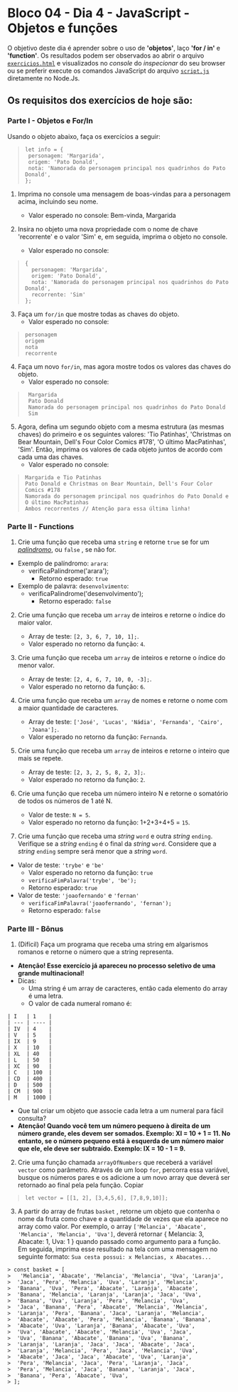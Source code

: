 # Bloco 04 - Dia 4 - JavaScript - Objetos e funções
O objetivo deste dia é aprender sobre o uso de **'objetos'**, laço **'for / in'** e **'function'**. Os resultados podem ser observados ao abrir o arquivo [`exercicios.html`](https://github.com/tiagosathler/trybe-exercises/blob/master/fundamentos/bloco-04-introdu%C3%A7%C3%A3o-%C3%A0-javascript-e-l%C3%B3gica-de-programa%C3%A7%C3%A3o/dia-4-javascript-objetos-e-fun%C3%A7%C3%B5es/exercicios.html) e visualizados no *console* do *inspecionar* do seu browser ou se preferir execute os comandos JavaScript do arquivo [`script.js`](https://github.com/tiagosathler/trybe-exercises/blob/master/fundamentos/bloco-04-introdu%C3%A7%C3%A3o-%C3%A0-javascript-e-l%C3%B3gica-de-programa%C3%A7%C3%A3o/dia-4-javascript-objetos-e-fun%C3%A7%C3%B5es/script.js) diretamente no Node.Js.

## Os requisitos dos exercícios de hoje são:

### Parte I - Objetos e For/In
Usando o objeto abaixo, faça os exercícios a seguir:
> ```
> let info = {
>  personagem: 'Margarida',
>  origem: 'Pato Donald',
>  nota: 'Namorada do personagem principal nos quadrinhos do Pato Donald',
> };
> ```

1. Imprima no console uma mensagem de boas-vindas para a personagem acima, incluindo seu nome.
    * Valor esperado no console: Bem-vinda, Margarida

2. Insira no objeto uma nova propriedade com o nome de chave 'recorrente' e o valor 'Sim' e, em seguida, imprima o objeto no console.
   * Valor esperado no console:
> ```
> {
>   personagem: 'Margarida',
>   origem: 'Pato Donald',
>   nota: 'Namorada do personagem principal nos quadrinhos do Pato Donald',
>   recorrente: 'Sim'
> };
> ```

3. Faça um `for/in` que mostre todas as chaves do objeto.
    * Valor esperado no console:
> ```
> personagem
> origem
> nota
> recorrente
> ```

4. Faça um novo `for/in`, mas agora mostre todos os valores das chaves do objeto.
    * Valor esperado no console:
> ```
>  Margarida
>  Pato Donald
>  Namorada do personagem principal nos quadrinhos do Pato Donald
>  Sim
> ```

5. Agora, defina um segundo objeto com a mesma estrutura (as mesmas chaves) do primeiro e os seguintes valores: 'Tio Patinhas', 'Christmas on Bear Mountain, Dell's Four Color Comics #178', 'O último MacPatinhas', 'Sim'. Então, imprima os valores de cada objeto juntos de acordo com cada uma das chaves.
    * Valor esperado no console:
> ```
> Margarida e Tio Patinhas
> Pato Donald e Christmas on Bear Mountain, Dell's Four Color Comics #178
> Namorada do personagem principal nos quadrinhos do Pato Donald e O último MacPatinhas
> Ambos recorrentes // Atenção para essa última linha!
> ```


### Parte II - Functions

1. Crie uma função que receba uma `string` e retorne `true` se for um _[palíndromo](https://pt.wikipedia.org/wiki/Pal%C3%ADndromo)_, ou `false` , se não for.
* Exemplo de palíndromo: `arara`:
    * verificaPalindrome('arara');
      - Retorno esperado: `true`
* Exemplo de palavra: `desenvolvimento`:
    * verificaPalindrome('desenvolvimento');
      - Retorno esperado: `false`

2. Crie uma função que receba um `array` de inteiros e retorne o índice do maior valor.
    * Array de teste: `[2, 3, 6, 7, 10, 1];`.
    * Valor esperado no retorno da função: `4`.

3. Crie uma função que receba um `array` de inteiros e retorne o índice do menor valor.
    * Array de teste: `[2, 4, 6, 7, 10, 0, -3];`.
    * Valor esperado no retorno da função: `6`.

4. Crie uma função que receba um `array` de nomes e retorne o nome com a maior quantidade de caracteres.
    * Array de teste: `['José', 'Lucas', 'Nádia', 'Fernanda', 'Cairo', 'Joana'];`.
    * Valor esperado no retorno da função: `Fernanda`.

5. Crie uma função que receba um `array` de inteiros e retorne o inteiro que mais se repete.
    * Array de teste: `[2, 3, 2, 5, 8, 2, 3];`.
    * Valor esperado no retorno da função: `2`.

6. Crie uma função que receba um número inteiro N e retorne o somatório de todos os números de 1 até N.
    * Valor de teste: `N = 5`.
    * Valor esperado no retorno da função: 1+2+3+4+5 = `15`.

7. Crie uma função que receba uma *string* `word` e outra *string* `ending`. Verifique se a *string* `ending` é o final da *string* `word`. Considere que a *string* `ending` sempre será menor que a *string* `word`.
* Valor de teste: `'trybe'` e `'be'`
    * Valor esperado no retorno da função: `true`
    * `verificaFimPalavra('trybe', 'be');`
    * Retorno esperado: `true`
* Valor de teste: `'joaofernando'` e `'fernan'`    
    * `verificaFimPalavra('joaofernando', 'fernan');`
    * Retorno esperado: `false`
    
### Parte III - Bônus
1. (Difícil) Faça um programa que receba uma string em algarismos romanos e retorne o número que a string representa.
* **Atenção! Esse exercício já apareceu no processo seletivo de uma grande multinacional!**
* Dicas:
   * Uma string é um array de caracteres, então cada elemento do array é uma letra.
   * O valor de cada numeral romano é:
```
| I   | 1    |
| --- | ---- |
| IV  | 4    |
| V   | 5    |
| IX  | 9    |
| X   | 10   |
| XL  | 40   |
| L   | 50   |
| XC  | 90   |
| C   | 100  |
| CD  | 400  |
| D   | 500  |
| CM  | 900  |
| M   | 1000 |
```
   * Que tal criar um objeto que associe cada letra a um numeral para fácil consulta?
   * **Atenção! Quando você tem um número pequeno à direita de um número grande, eles devem ser somados. Exemplo: XI = 10 + 1 = 11. No entanto, se o número pequeno está à esquerda de um número maior que ele, ele deve ser subtraído. Exemplo: IX = 10 - 1 = 9.**

2. Crie uma função chamada `arrayOfNumbers` que receberá a variável `vector` como parâmetro. Através de um loop `for`, percorra essa variável, busque os números pares e os adicione a um novo array que deverá ser retornado ao final pela pela função.
Copiar

> `let vector = [[1, 2], [3,4,5,6], [7,8,9,10]];`

3. A partir do array de frutas `basket` , retorne um objeto que contenha o nome da fruta como chave e a quantidade de vezes que ela aparece no array como valor. Por exemplo, o array `['Melancia', 'Abacate', 'Melancia', 'Melancia', 'Uva']`, deverá retornar { Melancia: 3, Abacate: 1, Uva: 1 } quando passado como argumento para a função. Em seguida, imprima esse resultado na tela com uma mensagem no seguinte formato: `Sua cesta possui: x Melancias, x Abacates...`

```
> const basket = [
>   'Melancia', 'Abacate', 'Melancia', 'Melancia', 'Uva', 'Laranja',
>  'Jaca', 'Pera', 'Melancia', 'Uva', 'Laranja', 'Melancia',
>  'Banana', 'Uva', 'Pera', 'Abacate', 'Laranja', 'Abacate',
>  'Banana', 'Melancia', 'Laranja', 'Laranja', 'Jaca', 'Uva',
>  'Banana', 'Uva', 'Laranja', 'Pera', 'Melancia', 'Uva',
>  'Jaca', 'Banana', 'Pera', 'Abacate', 'Melancia', 'Melancia',
>  'Laranja', 'Pera', 'Banana', 'Jaca', 'Laranja', 'Melancia',
>  'Abacate', 'Abacate', 'Pera', 'Melancia', 'Banana', 'Banana',
>  'Abacate', 'Uva', 'Laranja', 'Banana', 'Abacate', 'Uva',
>  'Uva', 'Abacate', 'Abacate', 'Melancia', 'Uva', 'Jaca',
>  'Uva', 'Banana', 'Abacate', 'Banana', 'Uva', 'Banana',
>  'Laranja', 'Laranja', 'Jaca', 'Jaca', 'Abacate', 'Jaca',
>  'Laranja', 'Melancia', 'Pera', 'Jaca', 'Melancia', 'Uva',
>  'Abacate', 'Jaca', 'Jaca', 'Abacate', 'Uva', 'Laranja',
>  'Pera', 'Melancia', 'Jaca', 'Pera', 'Laranja', 'Jaca',
>  'Pera', 'Melancia', 'Jaca', 'Banana', 'Laranja', 'Jaca',
>  'Banana', 'Pera', 'Abacate', 'Uva',
> ];
```



